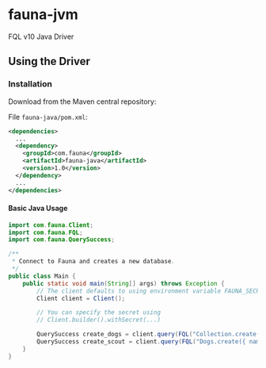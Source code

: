 # fauna-jvm
FQL v10 Java Driver

## Using the Driver
### Installation
Download from the Maven central repository:

File `fauna-java/pom.xml`:
```xml
<dependencies>
  ...
  <dependency>
    <groupId>com.fauna</groupId>
    <artifactId>fauna-java</artifactId>
    <version>1.0</version>
  </dependency>
  ...
</dependencies>
```

#### Basic Java Usage
```java
import com.fauna.Client;
import com.fauna.FQL;
import com.fauna.QuerySuccess;

/**
 * Connect to Fauna and creates a new database.
 */
public class Main {
    public static void main(String[] args) throws Exception {
        // The client defaults to using environment variable FAUNA_SECRET.
        Client client = Client();

        // You can specify the secret using
        // Client.builder().withSecret(...)

        QuerySuccess create_dogs = client.query(FQL("Collection.create({ name: 'Dogs' })"));
        QuerySuccess create_scout = client.query(FQL("Dogs.create({ name: 'Scout' }"));
    }
}
```